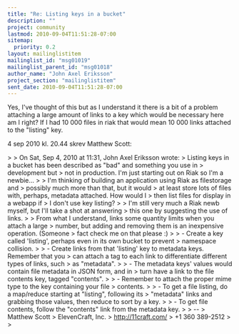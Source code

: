 ```yaml
---
title: "Re: Listing keys in a bucket"
description: ""
project: community
lastmod: 2010-09-04T11:51:28-07:00
sitemap:
  priority: 0.2
layout: mailinglistitem
mailinglist_id: "msg01019"
mailinglist_parent_id: "msg01018"
author_name: "John Axel Eriksson"
project_section: "mailinglistitem"
sent_date: 2010-09-04T11:51:28-07:00
---
```



Yes, I've thought of this but as I understand it there is a bit of a problem 
attaching a large amount of links to a key which
would be necessary here am I right? If I had 10 000 files in riak that would 
mean 10 000 links attached to the "listing" key.

4 sep 2010 kl. 20.44 skrev Matthew Scott:

&gt; 
&gt; On Sat, Sep 4, 2010 at 11:31, John Axel Eriksson  wrote:
&gt; Listing keys in a bucket has been described as "bad" and something you use in 
&gt; development but
&gt; not in production. I'm just starting out on Riak so I'm a newbie...
&gt; 
&gt; I'm thinking of building an application using Riak as filestorage and 
&gt; possibly much more than that, but it would
&gt; at least store lots of files with, perhaps, metadata attached. How would I 
&gt; then list files for display in a webapp if
&gt; I don't use key listing?
&gt; 
&gt; I'm still very much a Riak newb myself, but I'll take a shot at answering 
&gt; this one by suggesting the use of links.
&gt; 
&gt; From what I understand, links some quantity limits when you attach a large 
&gt; number, but adding and removing them is an inexpensive operation. (Someone 
&gt; fact check me on that please :)
&gt; 
&gt; - Create a key called 'listing', perhaps even in its own bucket to prevent 
&gt; namespace collision.
&gt; 
&gt; - Create links from that 'listing' key to metadata keys. Remember that you 
&gt; can attach a tag to each link to differentiate different types of links, such 
&gt; as "metadata".
&gt; 
&gt; - The metadata keys' values would contain file metadata in JSON form, and in 
&gt; turn have a link to the file contents key, tagged "contents".
&gt; 
&gt; - Remember to attach the proper mime type to the key containing your file 
&gt; contents.
&gt; 
&gt; - To get a file listing, do a map/reduce starting at "listing", following its 
&gt; "metadata" links and grabbing those values, then reduce to sort by a key.
&gt; 
&gt; - To get file contents, follow the "contents" link from the metadata key.
&gt; 
&gt; --
&gt; Matthew Scott
&gt; ElevenCraft, Inc.
&gt; http://11craft.com/
&gt; +1 360 389-2512
&gt; 
&gt; 

